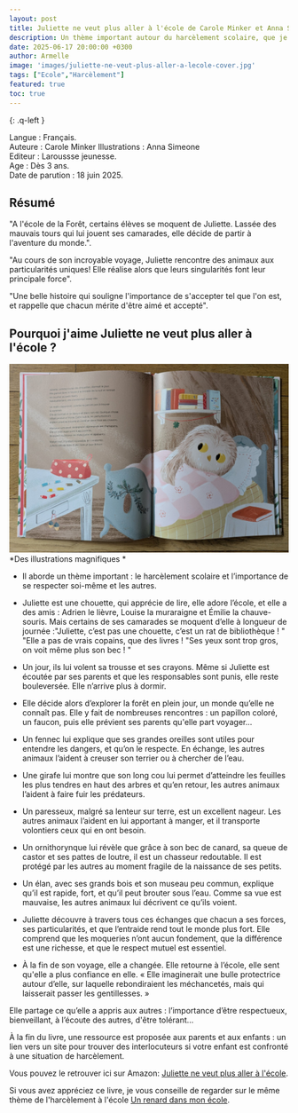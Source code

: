 ```yaml
---
layout: post
title: Juliette ne veut plus aller à l'école de Carole Minker et Anna Simeone.
description: Un thème important autour du harcèlement scolaire, que je trouve essentiel pour sensibiliser mon fils.
date: 2025-06-17 20:00:00 +0300
author: Armelle
image: 'images/juliette-ne-veut-plus-aller-a-lecole-cover.jpg'
tags: ["Ecole","Harcèlement"]
featured: true
toc: true
---
```


{: .q-left }

Langue : Français.                                      
Auteure : Carole Minker 
Illustrations : Anna Simeone       
Editeur : Laroussse jeunesse.         
Age : Dès 3 ans.          
Date de parution : 18 juin 2025.

## Résumé

"A l'école de la Forêt, certains élèves se moquent de Juliette. Lassée des mauvais tours qui lui jouent ses camarades, elle décide de partir à l'aventure du monde.".

"Au cours de son incroyable voyage, Juliette rencontre des animaux aux particularités uniques! Elle réalise alors que leurs singularités font leur principale force".

"Une belle histoire qui souligne l'importance de s'accepter tel que l'on est, et rappelle que chacun mérite d'être aimé et accepté".

## Pourquoi j'aime Juliette ne veut plus aller à l'école ?

![Des illustrations magnifiques](images/juliette-ne-veut-plus-aller-a-lecole-int.jpg)
*Des illustrations magnifiques *
- Il aborde un thème important : le harcèlement scolaire et l’importance de se respecter soi-même et les autres.
- Juliette est une chouette, qui apprécie de lire, elle adore l’école, et elle a des amis :  Adrien le lièvre, Louise la muraraigne et Émilie la chauve-souris. Mais certains de ses camarades se moquent d’elle à longueur de journée :"Juliette, c’est pas une chouette, c’est un rat de bibliothèque ! " "Elle a pas de vrais copains, que des livres ! "Ses yeux sont trop gros, on voit même plus son bec ! "
- Un jour, ils lui volent sa trousse et ses crayons. Même si Juliette est écoutée par ses parents et que les responsables sont punis, elle reste bouleversée. Elle n’arrive plus à dormir.
- Elle décide alors d’explorer la forêt en plein jour, un monde qu’elle ne connaît pas. Elle y fait de nombreuses rencontres : un papillon coloré, un faucon, puis elle prévient ses parents qu'elle part voyager...
- Un fennec lui explique que ses grandes oreilles sont utiles pour entendre les dangers, et qu’on le respecte. En échange, les autres animaux l’aident à creuser son terrier ou à chercher de l’eau.
-  Une girafe lui montre que son long cou lui permet d’atteindre les feuilles les plus tendres en haut des arbres et qu’en retour, les autres animaux l’aident à faire fuir les prédateurs.
- Un paresseux, malgré sa lenteur sur terre, est un excellent nageur. Les autres animaux l’aident en lui apportant à manger, et il transporte volontiers ceux qui en ont besoin.
- Un ornithorynque lui révèle que grâce à son bec de canard, sa queue de castor et ses pattes de loutre, il est un chasseur redoutable. Il est protégé par les autres au moment fragile de la naissance de ses petits.
- Un élan, avec ses grands bois et son museau peu commun, explique qu’il est rapide, fort, et qu’il peut brouter sous l’eau. Comme sa vue est mauvaise, les autres animaux lui décrivent ce qu’ils voient.
- Juliette découvre à travers tous ces échanges que chacun a ses forces, ses particularités, et que l’entraide rend tout le monde plus fort. Elle comprend que les moqueries n’ont aucun fondement, que la différence est une richesse, et que le respect mutuel est essentiel.

- À la fin de son voyage, elle a changée. Elle retourne à l’école, elle sent qu'elle a plus confiance en elle. « Elle imaginerait une bulle protectrice autour d’elle, sur laquelle rebondiraient les méchancetés, mais qui laisserait passer les gentillesses. »

Elle partage ce qu’elle a appris aux autres : l’importance d’être respectueux, bienveillant, à l’écoute des autres, d'être tolérant… 

À la fin du livre, une ressource est proposée aux parents et aux enfants : un lien vers un site pour trouver des interlocuteurs si votre enfant est confronté à une situation de harcèlement.

Vous pouvez le retrouver ici sur Amazon: [Juliette ne veut plus aller à l'école](https://amzn.to/45UzLDV). 

Si vous avez appréciez ce livre, je vous conseille de regarder sur le même thème de l'harcèlement à l'école [Un renard dans mon école](https://ludichou.com/un-renard-dans-mon-ecole).

